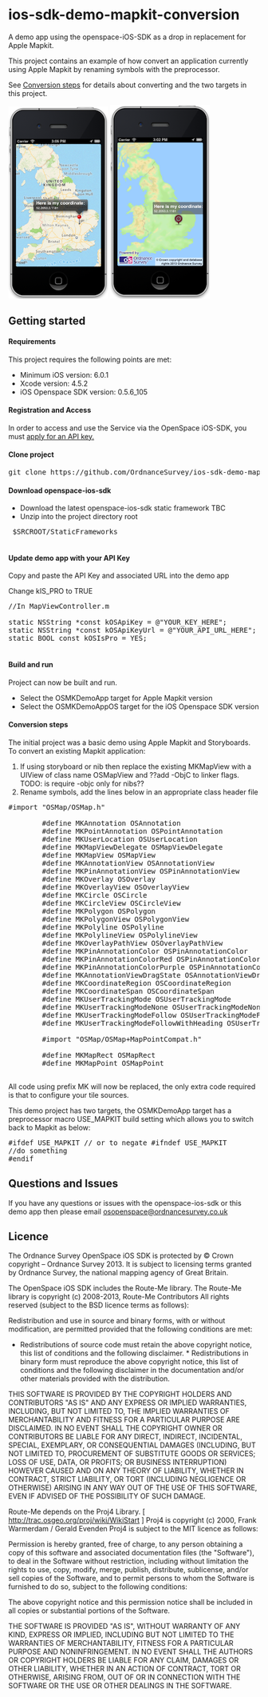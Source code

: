 ios-sdk-demo-mapkit-conversion
==============================

A demo app using the openspace-iOS-SDK as a drop in replacement for Apple Mapkit.

This project contains an example of how convert an application currently using Apple Mapkit by renaming symbols with the preprocessor.

See [Conversion steps](#conversion-steps) for details about converting and the two targets in this project.


![ScreenShot](https://github.com/OrdnanceSurvey/ios-sdk-demo-mapkit-conversion/raw/master/screenshot-mk.png "Screenshot of mapkit-conversion app")
![ScreenShot](https://github.com/OrdnanceSurvey/ios-sdk-demo-mapkit-conversion/raw/master/screenshot-os.png "Screenshot of mapkit-conversion OS app")


Getting started
---

#### Requirements

This project requires the following points are met:

- Minimum iOS version: 6.0.1
- Xcode version: 4.5.2
- iOS Openspace SDK version: 0.5.6_105


#### Registration and Access

In order to access and use the Service via the OpenSpace iOS-SDK, you must [apply for an API key.](https://github.com/OrdnanceSurvey/openspace-ios-sdk#registration-and-access)


#### Clone project

<pre>
git clone https://github.com/OrdnanceSurvey/ios-sdk-demo-mapkit-conversion.git
</pre>

#### Download openspace-ios-sdk

 - Download the latest openspace-ios-sdk static framework TBC
 - Unzip into the project directory root
 <pre>
 $SRCROOT/StaticFrameworks
 </pre>
 

#### Update demo app with your API Key

Copy and paste the API Key and associated URL into the demo app

Change kIS_PRO to TRUE

<pre>
//In MapViewController.m

static NSString *const kOSApiKey = @"YOUR_KEY_HERE";
static NSString *const kOSApiKeyUrl = @"YOUR_API_URL_HERE";
static BOOL const kOSIsPro = YES;

</pre>

#### Build and run

Project can now be built and run.

- Select the OSMKDemoApp target for Apple Mapkit version
- Select the OSMKDemoAppOS target for the iOS Openspace SDK version

#### Conversion steps

The initial project was a basic demo using Apple Mapkit and Storyboards. To convert an existing Mapkit application:

1. If using storyboard or nib then replace the existing MKMapView with a UIView of class name OSMapView and ??add -ObjC to linker flags. TODO: is require -objc only for nibs??
2. Rename symbols, add the lines below in an appropriate class header file

<pre>
#import "OSMap/OSMap.h"

        #define MKAnnotation OSAnnotation
        #define MKPointAnnotation OSPointAnnotation
        #define MKUserLocation OSUserLocation
        #define MKMapViewDelegate OSMapViewDelegate
        #define MKMapView OSMapView
        #define MKAnnotationView OSAnnotationView
        #define MKPinAnnotationView OSPinAnnotationView
        #define MKOverlay OSOverlay
        #define MKOverlayView OSOverlayView
        #define MKCircle OSCircle
        #define MKCircleView OSCircleView
        #define MKPolygon OSPolygon
        #define MKPolygonView OSPolygonView
        #define MKPolyline OSPolyline
        #define MKPolylineView OSPolylineView
        #define MKOverlayPathView OSOverlayPathView
        #define MKPinAnnotationColor OSPinAnnotationColor
        #define MKPinAnnotationColorRed OSPinAnnotationColorRed
        #define MKPinAnnotationColorPurple OSPinAnnotationColorPurple
        #define MKAnnotationViewDragState OSAnnotationViewDragState
        #define MKCoordinateRegion OSCoordinateRegion
        #define MKCoordinateSpan OSCoordinateSpan
        #define MKUserTrackingMode OSUserTrackingMode
        #define MKUserTrackingModeNone OSUserTrackingModeNone
        #define MKUserTrackingModeFollow OSUserTrackingModeFollow
        #define MKUserTrackingModeFollowWithHeading OSUserTrackingModeFollowWithHeading

        #import "OSMap/OSMap+MapPointCompat.h"

        #define MKMapRect OSMapRect
        #define MKMapPoint OSMapPoint
 </pre>


All code using prefix MK will now be replaced, the only extra code required is that to configure your tile sources.

This demo project has two targets, the OSMKDemoApp target has a preprocessor macro USE_MAPKIT build setting which allows you to switch back to Mapkit as below:

<pre>
#ifdef USE_MAPKIT // or to negate #ifndef USE_MAPKIT
//do something
#endif
</pre>


Questions and Issues
-------

If you have any questions or issues with the openspace-ios-sdk or this demo app then please email osopenspace@ordnancesurvey.co.uk


Licence
-------

The Ordnance Survey OpenSpace iOS SDK is protected by © Crown copyright – Ordnance
Survey 2013. It is subject to licensing terms granted by Ordnance Survey, the
national mapping agency of Great Britain.

The OpenSpace iOS SDK includes the Route-Me library. The Route-Me
library is copyright (c) 2008-2013, Route-Me Contributors All rights reserved
(subject to the BSD licence terms as follows):

Redistribution and use in source and binary forms, with or without
modification, are permitted provided that the following conditions are met:

* Redistributions of source code must retain the above copyright notice, this
  list of conditions and the following disclaimer. * Redistributions in binary
  form must reproduce the above copyright notice, this list of conditions and
  the following disclaimer in the documentation and/or other materials provided
  with the distribution.

THIS SOFTWARE IS PROVIDED BY THE COPYRIGHT HOLDERS AND CONTRIBUTORS "AS IS"
AND ANY EXPRESS OR IMPLIED WARRANTIES, INCLUDING, BUT NOT LIMITED TO, THE
IMPLIED WARRANTIES OF MERCHANTABILITY AND FITNESS FOR A PARTICULAR PURPOSE ARE
DISCLAIMED. IN NO EVENT SHALL THE COPYRIGHT OWNER OR CONTRIBUTORS BE LIABLE
FOR ANY DIRECT, INDIRECT, INCIDENTAL, SPECIAL, EXEMPLARY, OR CONSEQUENTIAL
DAMAGES (INCLUDING, BUT NOT LIMITED TO, PROCUREMENT OF SUBSTITUTE GOODS OR
SERVICES; LOSS OF USE, DATA, OR PROFITS; OR BUSINESS INTERRUPTION) HOWEVER
CAUSED AND ON ANY THEORY OF LIABILITY, WHETHER IN CONTRACT, STRICT LIABILITY,
OR TORT (INCLUDING NEGLIGENCE OR OTHERWISE) ARISING IN ANY WAY OUT OF THE USE
OF THIS SOFTWARE, EVEN IF ADVISED OF THE POSSIBILITY OF SUCH DAMAGE.

Route-Me depends on the Proj4 Library. [ http://trac.osgeo.org/proj/wiki/WikiStart ]
Proj4 is copyright (c) 2000, Frank
Warmerdam / Gerald Evenden Proj4 is subject to the MIT licence as follows:

Permission is hereby granted, free of charge, to any person obtaining a copy
of this software and associated documentation files (the "Software"), to deal
in the Software without restriction, including without limitation the rights
to use, copy, modify, merge, publish, distribute, sublicense, and/or sell
copies of the Software, and to permit persons to whom the Software is
furnished to do so, subject to the following conditions:

The above copyright notice and this permission notice shall be included in
all copies or substantial portions of the Software.

THE SOFTWARE IS PROVIDED "AS IS", WITHOUT WARRANTY OF ANY KIND, EXPRESS OR
IMPLIED, INCLUDING BUT NOT LIMITED TO THE WARRANTIES OF MERCHANTABILITY,
FITNESS FOR A PARTICULAR PURPOSE AND NONINFRINGEMENT. IN NO EVENT SHALL THE
AUTHORS OR COPYRIGHT HOLDERS BE LIABLE FOR ANY CLAIM, DAMAGES OR OTHER
LIABILITY, WHETHER IN AN ACTION OF CONTRACT, TORT OR OTHERWISE, ARISING FROM,
OUT OF OR IN CONNECTION WITH THE SOFTWARE OR THE USE OR OTHER DEALINGS IN THE
SOFTWARE.
